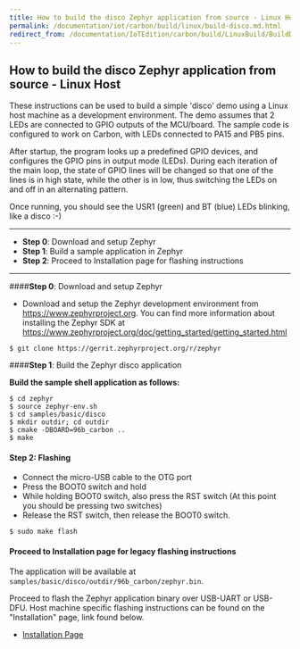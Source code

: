 ```yaml
---
title: How to build the disco Zephyr application from source - Linux Host
permalink: /documentation/iot/carbon/build/linux/build-disco.md.html
redirect_from: /documentation/IoTEdition/carbon/build/LinuxBuild/BuildDisco.md.html
---
```

## How to build the disco Zephyr application from source - Linux Host

These instructions can be used to build a simple 'disco' demo using a Linux host machine as a development environment. The demo assumes that 2 LEDs are connected to GPIO outputs of the MCU/board. The sample code is configured to work on Carbon, with LEDs connected to PA15 and PB5 pins.

After startup, the program looks up a predefined GPIO devices, and configures the GPIO pins in output mode (LEDs). During each iteration of the main loop, the state of GPIO lines will be changed so that one of the lines is in high state, while the other is in low, thus switching the LEDs on and off in an alternating pattern.

Once running, you should see the USR1 (green) and BT (blue) LEDs blinking, like a disco :-)

***

- **Step 0**: Download and setup Zephyr
- **Step 1**: Build a sample application in Zephyr
- **Step 2**: Proceed to Installation page for flashing instructions

***

####**Step 0**: Download and setup Zephyr

- Download and setup the Zephyr development environment from https://www.zephyrproject.org. You can find more information about installing the Zephyr SDK at https://www.zephyrproject.org/doc/getting_started/getting_started.html

```shell
$ git clone https://gerrit.zephyrproject.org/r/zephyr
```

####**Step 1**: Build the Zephyr disco application

**Build the sample shell application as follows:**

```shell
$ cd zephyr
$ source zephyr-env.sh
$ cd samples/basic/disco
$ mkdir outdir; cd outdir
$ cmake -DBOARD=96b_carbon ..
$ make
```

#### **Step 2**: Flashing

- Connect the micro-USB cable to the OTG port
- Press the BOOT0 switch and hold
- While holding BOOT0 switch, also press the RST switch (At this point you should be pressing two switches)
- Release the RST switch, then release the BOOT0 switch.

```shell
$ sudo make flash
```

#### Proceed to Installation page for legacy flashing instructions

The application will be available at ```samples/basic/disco/outdir/96b_carbon/zephyr.bin```.

Proceed to flash the Zephyr application binary over USB-UART or USB-DFU. Host machine specific flashing instructions can be found on the "Installation" page, link found below.

- [Installation Page](../../installation/)
